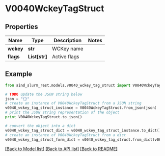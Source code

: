 # V0040WckeyTagStruct


## Properties

Name | Type | Description | Notes
------------ | ------------- | ------------- | -------------
**wckey** | **str** | WCKey name | 
**flags** | **List[str]** | Active flags | 

## Example

```python
from aind_slurm_rest.models.v0040_wckey_tag_struct import V0040WckeyTagStruct

# TODO update the JSON string below
json = "{}"
# create an instance of V0040WckeyTagStruct from a JSON string
v0040_wckey_tag_struct_instance = V0040WckeyTagStruct.from_json(json)
# print the JSON string representation of the object
print V0040WckeyTagStruct.to_json()

# convert the object into a dict
v0040_wckey_tag_struct_dict = v0040_wckey_tag_struct_instance.to_dict()
# create an instance of V0040WckeyTagStruct from a dict
v0040_wckey_tag_struct_form_dict = v0040_wckey_tag_struct.from_dict(v0040_wckey_tag_struct_dict)
```
[[Back to Model list]](../README.md#documentation-for-models) [[Back to API list]](../README.md#documentation-for-api-endpoints) [[Back to README]](../README.md)


